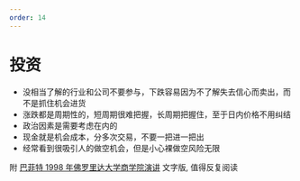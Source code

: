 ```yaml
---
order: 14
---
```


# 投资

- 没相当了解的行业和公司不要参与，下跌容易因为不了解失去信心而卖出，而不是抓住机会进货
- 涨跌都是周期性的，短周期很难把握，长周期把握住，至于日内价格不用纠结
- 政治因素是需要考虑在内的
- 现金就是机会成本，分多次交易，不要一把进一把出
- 经常看到很吸引人的做空机会，但是小心裸做空风险无限

附 [巴菲特 1998 年佛罗里达大学商学院演讲](https://finance.sina.com.cn/money/smjj/smdt/2022-01-24/doc-ikyamrmz7164822.shtml) 文字版, 值得反复阅读
